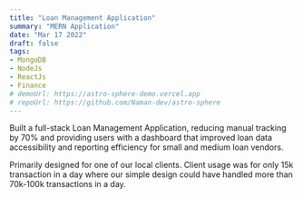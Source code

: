 ```yaml
---
title: "Loan Management Application"
summary: "MERN Application"
date: "Mar 17 2022"
draft: false
tags:
- MongoDB
- NodeJs
- ReactJs
- Finance
# demoUrl: https://astro-sphere-demo.vercel.app
# repoUrl: https://github.com/Naman-dev/astro-sphere
---
```


Built a full-stack Loan Management Application, reducing manual tracking by 70% and
providing users with a dashboard that improved loan data accessibility and reporting efficiency for 
small and medium loan vendors.

Primarily designed for one of our local clients. Client usage was for only 15k transaction in a day 
where our simple design could have handled more than 70k-100k transactions in a day.